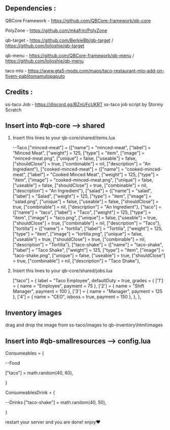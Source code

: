 ## Dependencies :

QBCore Framework - https://github.com/QBCore-framework/qb-core

PolyZone - https://github.com/mkafrin/PolyZone

qb-target - https://github.com/BerkieBb/qb-target / https://github.com/loljoshie/qb-target

qb-menu - https://github.com/QBCore-framework/qb-menu / https://github.com/loljoshie/qb-menu

taco mlo - https://www.gta5-mods.com/maps/taco-restaurant-mlo-add-on-fivem-pablitomamutopaputo

## Credits : 

ss-taco Job  - https://discord.gg/BZnUFcUKRT
ss-taco job script by Stormy Scratch

## Insert into #qb-core --> shared
1. Insert this lines to your qb-core/shared/items.lua

	--Taco
	["minced-meat"] 				 = {["name"] = "minced-meat", 			 	  	["label"] = "Minced Meat", 				["weight"] = 125, 		["type"] = "item", 		["image"] = "minced-meat.png", 		    ["unique"] = false, 	["useable"] = false, 	["shouldClose"] = true,    ["combinable"] = nil,   ["description"] = "An Ingredient"},
	["cooked-minced-meat"] 			 = {["name"] = "cooked-minced-meat", 			["label"] = "Cooked Minced Meat", 		["weight"] = 125, 		["type"] = "item", 		["image"] = "cooked-minced-meat.png", 	["unique"] = false, 	["useable"] = false, 	["shouldClose"] = true,    ["combinable"] = nil,   ["description"] = "An Ingredient"},
	["salad"] 			 			 = {["name"] = "salad", 						["label"] = "Salad", 					["weight"] = 125, 		["type"] = "item", 		["image"] = "salad.png", 				["unique"] = false, 	["useable"] = false, 	["shouldClose"] = true,    ["combinable"] = nil,   ["description"] = "An Ingredient"},
	["taco"] 			 			 = {["name"] = "taco", 							["label"] = "Taco", 					["weight"] = 125, 		["type"] = "item", 		["image"] = "taco.png", 				["unique"] = false, 	["useable"] = true, 	["shouldClose"] = true,    ["combinable"] = nil,   ["description"] = "Taco"},
	["tortilla"] 			 		 = {["name"] = "tortilla", 						["label"] = "Tortilla", 				["weight"] = 125, 		["type"] = "item", 		["image"] = "tortilla.png", 			["unique"] = false, 	["useable"] = true, 	["shouldClose"] = true,    ["combinable"] = nil,   ["description"] = "Tortilla"},
	["taco-shake"] 			 		 = {["name"] = "taco-shake", 					["label"] = "Taco Shake", 				["weight"] = 125, 		["type"] = "item", 		["image"] = "taco-shake.png", 			["unique"] = false, 	["useable"] = true, 	["shouldClose"] = true,    ["combinable"] = nil,   ["description"] = "Taco Shake"},

2. Insert this lines to your qb-core/shared/jobs.lua

    ["taco"] = {
		label = "Taco Employee",
		defaultDuty = true,
		grades = {
			['1'] = {
                name = "Employee",
                payment = 75
            },
			['2'] = {
                name = "Shift Manager",
                payment = 100
            },
			['3'] = {
                name = "Manager",
                payment = 125
            },
			['4'] = {
                name = "CEO",
				isboss = true,
                payment = 150
            },
        },
	},


## Inventory images

drag and drop the image from ss-taco/images to qb-inventory\html\images

## Insert into #qb-smallresources --> config.lua

Consumeables = {

--Food 

["taco"] = math.random(40, 60),

}

ConsumeablesDrink = {

--Drinks
["taco-shake"] = math.random(40, 50),

}

restart your server and you are done! enjoy❤
